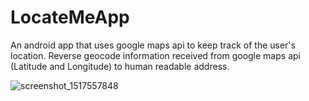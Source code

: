 # LocateMeApp

An android app that uses google maps api to keep track of the user's location. Reverse geocode information received from google
maps api (Latitude and Longitude) to human readable address.

![screenshot_1517557848](https://user-images.githubusercontent.com/33678322/35724161-a0221a44-07b1-11e8-8178-014a7885e962.png)
